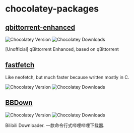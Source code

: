 # chocolatey-packages

## [qbittorrent-enhanced](https://community.chocolatey.org/packages/qbittorrent-enhanced)

![Chocolatey Version](https://img.shields.io/chocolatey/v/qbittorrent-enhanced)
![Chocolatey Downloads](https://img.shields.io/chocolatey/dt/qbittorrent-enhanced)

[Unofficial] qBittorrent Enhanced, based on qBittorrent

## [fastfetch](https://community.chocolatey.org/packages/fastfetch)

Like neofetch, but much faster because written mostly in C.

![Chocolatey Version](https://img.shields.io/chocolatey/v/fastfetch)
![Chocolatey Downloads](https://img.shields.io/chocolatey/dt/fastfetch)

## [BBDown](https://community.chocolatey.org/packages/bbdown)

![Chocolatey Version](https://img.shields.io/chocolatey/v/bbdown)
![Chocolatey Downloads](https://img.shields.io/chocolatey/dt/bbdown)

Bilibili Downloader. 一款命令行式哔哩哔哩下载器.
